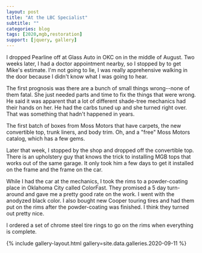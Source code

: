 ```yaml
---
layout: post
title: "At the LBC Specialist"
subtitle: ""
categories: blog
tags: [2020,mgb,restoration]
support: [jquery, gallery]
---
```


I dropped Pearline off at Glass Auto in OKC on in the middle of August. Two weeks later, I had a doctor
appointment nearby, so I stopped by to get Mike's estimate. I'm not going to lie, I was really apprehensive
walking in the door because I didn't know what I was going to hear.

<!--more-->

The first prognosis was there are a bunch of small things wrong--none of them fatal. She just needed parts and
time to fix the things that were wrong. He said it was apparent that a lot of different shade-tree mechanics
had their hands on her. He had the carbs tuned up and she turned right over. That was something that hadn't 
happened in years. 

The first batch of boxes from Moss Motors that have carpets, the new convertible top, trunk liners, and body trim. Oh, and a 
"free" Moss Motors catalog, which has a few gems.

Later that week, I stopped by the shop and dropped off the convertible top. There is an upholstery guy that
knows the trick to installing MGB tops that works out of the same garage. It only took him a few days to get
it installed on the frame and the frame on the car.

While I had the car at the mechanics, I took the rims to a powder-coating place in Oklahoma City called
ColorFast. They promised a 5 day turn-around and gave me a pretty good rate on the work. I went with the
anodyzed black color. I also bought new Cooper touring tires and had them put on the rims after the 
powder-coating was finished. I think they turned out pretty nice. 

I ordered a set of chrome steel tire rings to go on the rims when everything is complete.

{% include gallery-layout.html gallery=site.data.galleries.2020-09-11 %}
